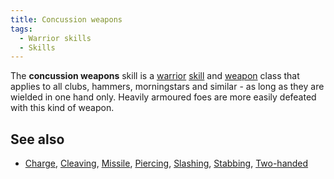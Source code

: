 ```yaml
---
title: Concussion weapons
tags:
  - Warrior skills
  - Skills
---
```

The **concussion weapons** skill is a [warrior](warrior "wikilink")
[skill](skill "wikilink") and [weapon](weapon "wikilink") class that
applies to all clubs, hammers, morningstars and similar - as long as
they are wielded in one hand only. Heavily armoured foes are more easily
defeated with this kind of weapon.

## See also

- [Charge](Charge "wikilink"), [Cleaving](Cleaving "wikilink"),
  [Missile](Missile "wikilink"), [Piercing](Piercing "wikilink"),
  [Slashing](Slashing "wikilink"), [Stabbing](Stabbing "wikilink"),
  [Two-handed](Two-handed "wikilink")
